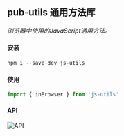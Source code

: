 ## pub-utils 通用方法库

*浏览器中使用的JavaScript通用方法。*

#### 安装

```shell
npm i --save-dev js-utils
```

#### 使用

```js
import { inBrowser } from 'js-utils'
```

#### API

![API](https://res.vekun.com/uploads/js-utils-1635757382703.png)
